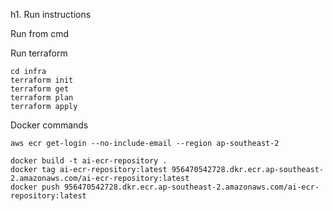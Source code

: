 h1. Run instructions

Run from cmd

Run terraform

```
cd infra
terraform init
terraform get
terraform plan
terraform apply
```

Docker commands

```
aws ecr get-login --no-include-email --region ap-southeast-2

docker build -t ai-ecr-repository .
docker tag ai-ecr-repository:latest 956470542728.dkr.ecr.ap-southeast-2.amazonaws.com/ai-ecr-repository:latest
docker push 956470542728.dkr.ecr.ap-southeast-2.amazonaws.com/ai-ecr-repository:latest
```